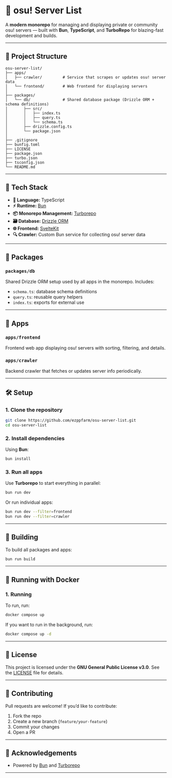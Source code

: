 # 🧭 osu! Server List

A **modern monorepo** for managing and displaying private or community osu! servers — built with **Bun**, **TypeScript**, and **TurboRepo** for blazing-fast development and builds.

---

## 📁 Project Structure

```
osu-server-list/
├── apps/
│   ├── crawler/         # Service that scrapes or updates osu! server data
│   └── frontend/        # Web frontend for displaying servers
│
├── packages/
│   └── db/              # Shared database package (Drizzle ORM + schema definitions)
│       ├── src/
│       │   ├── index.ts
│       │   ├── query.ts
│       │   └── schema.ts
│       ├── drizzle.config.ts
│       └── package.json
│
├── .gitignore
├── bunfig.toml
├── LICENSE
├── package.json
├── turbo.json
├── tsconfig.json
└── README.md
```

---

## 🚀 Tech Stack

- **🧠 Language:** TypeScript
- **⚡ Runtime:** [Bun](https://bun.sh/)
- **📦 Monorepo Management:** [Turborepo](https://turbo.build/repo)
- **🗃 Database:** [Drizzle ORM](https://orm.drizzle.team/)
- **🌐 Frontend:** [SvelteKit](https://svelte.dev/)
- **🔍 Crawler:** Custom Bun service for collecting osu! server data

---

## 🧩 Packages

### `packages/db`

Shared Drizzle ORM setup used by all apps in the monorepo.
Includes:

- `schema.ts`: database schema definitions
- `query.ts`: reusable query helpers
- `index.ts`: exports for external use

---

## 🧠 Apps

### `apps/frontend`

Frontend web app displaying osu! servers with sorting, filtering, and details.

### `apps/crawler`

Backend crawler that fetches or updates server info periodically.

---

## 🛠️ Setup

### 1. Clone the repository

```bash
git clone https://github.com/ezppfarm/osu-server-list.git
cd osu-server-list
```

### 2. Install dependencies

Using **Bun**:

```bash
bun install
```

### 3. Run all apps

Use **Turborepo** to start everything in parallel:

```bash
bun run dev
```

Or run individual apps:

```bash
bun run dev --filter=frontend
bun run dev --filter=crawler
```

---

## 🧱 Building

To build all packages and apps:

```bash
bun run build
```

---

## 🐋 Running with Docker

### 1. Running

To run, run:

```bash
docker compose up
```

If you want to run in the background, run:

```bash
docker compose up -d
```

---

## 📜 License

This project is licensed under the **GNU General Public License v3.0**.
See the [LICENSE](./LICENSE) file for details.

---

## 🌟 Contributing

Pull requests are welcome!
If you’d like to contribute:

1. Fork the repo
2. Create a new branch (`feature/your-feature`)
3. Commit your changes
4. Open a PR

---

## 🩵 Acknowledgements

- Powered by [Bun](https://bun.sh) and [Turborepo](https://turbo.build)

---
